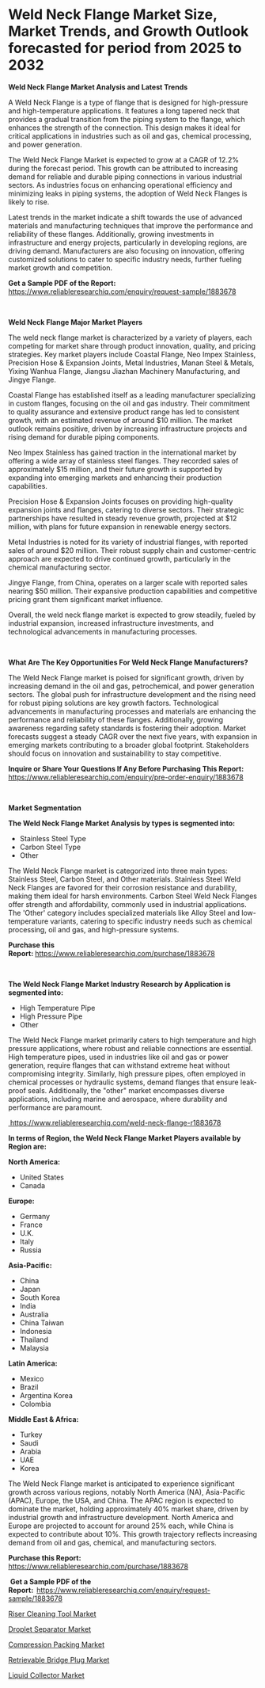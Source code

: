 <p><h1>Weld Neck Flange Market Size, Market Trends, and Growth Outlook forecasted for period from 2025 to 2032</h1></p><p><strong>Weld Neck Flange Market Analysis and Latest Trends</strong></p>
<p><p>A Weld Neck Flange is a type of flange that is designed for high-pressure and high-temperature applications. It features a long tapered neck that provides a gradual transition from the piping system to the flange, which enhances the strength of the connection. This design makes it ideal for critical applications in industries such as oil and gas, chemical processing, and power generation.</p><p>The Weld Neck Flange Market is expected to grow at a CAGR of 12.2% during the forecast period. This growth can be attributed to increasing demand for reliable and durable piping connections in various industrial sectors. As industries focus on enhancing operational efficiency and minimizing leaks in piping systems, the adoption of Weld Neck Flanges is likely to rise.</p><p>Latest trends in the market indicate a shift towards the use of advanced materials and manufacturing techniques that improve the performance and reliability of these flanges. Additionally, growing investments in infrastructure and energy projects, particularly in developing regions, are driving demand. Manufacturers are also focusing on innovation, offering customized solutions to cater to specific industry needs, further fueling market growth and competition.</p></p>
<p><strong>Get a Sample PDF of the Report:&nbsp;</strong> <a href="https://www.reliableresearchiq.com/enquiry/request-sample/1883678?utm_campaign=1876&utm_medium=2&utm_source=Github&utm_content=ia&utm_term=22022025&utm_id=weld-neck-flange">https://www.reliableresearchiq.com/enquiry/request-sample/1883678</a></p>
<p>&nbsp;</p>
<p><strong>Weld Neck Flange Major Market Players</strong></p>
<p><p>The weld neck flange market is characterized by a variety of players, each competing for market share through product innovation, quality, and pricing strategies. Key market players include Coastal Flange, Neo Impex Stainless, Precision Hose & Expansion Joints, Metal Industries, Manan Steel & Metals, Yixing Wanhua Flange, Jiangsu Jiazhan Machinery Manufacturing, and Jingye Flange.</p><p>Coastal Flange has established itself as a leading manufacturer specializing in custom flanges, focusing on the oil and gas industry. Their commitment to quality assurance and extensive product range has led to consistent growth, with an estimated revenue of around $10 million. The market outlook remains positive, driven by increasing infrastructure projects and rising demand for durable piping components.</p><p>Neo Impex Stainless has gained traction in the international market by offering a wide array of stainless steel flanges. They recorded sales of approximately $15 million, and their future growth is supported by expanding into emerging markets and enhancing their production capabilities.</p><p>Precision Hose & Expansion Joints focuses on providing high-quality expansion joints and flanges, catering to diverse sectors. Their strategic partnerships have resulted in steady revenue growth, projected at $12 million, with plans for future expansion in renewable energy sectors.</p><p>Metal Industries is noted for its variety of industrial flanges, with reported sales of around $20 million. Their robust supply chain and customer-centric approach are expected to drive continued growth, particularly in the chemical manufacturing sector.</p><p>Jingye Flange, from China, operates on a larger scale with reported sales nearing $50 million. Their expansive production capabilities and competitive pricing grant them significant market influence.</p><p>Overall, the weld neck flange market is expected to grow steadily, fueled by industrial expansion, increased infrastructure investments, and technological advancements in manufacturing processes.</p></p>
<p>&nbsp;</p>
<p><strong>What Are The Key Opportunities For Weld Neck Flange Manufacturers?</strong></p>
<p><p>The Weld Neck Flange market is poised for significant growth, driven by increasing demand in the oil and gas, petrochemical, and power generation sectors. The global push for infrastructure development and the rising need for robust piping solutions are key growth factors. Technological advancements in manufacturing processes and materials are enhancing the performance and reliability of these flanges. Additionally, growing awareness regarding safety standards is fostering their adoption. Market forecasts suggest a steady CAGR over the next five years, with expansion in emerging markets contributing to a broader global footprint. Stakeholders should focus on innovation and sustainability to stay competitive.</p></p>
<p><strong>Inquire or Share Your Questions If Any Before Purchasing This Report:</strong> <a href="https://www.reliableresearchiq.com/enquiry/pre-order-enquiry/1883678?utm_campaign=1876&utm_medium=2&utm_source=Github&utm_content=ia&utm_term=22022025&utm_id=weld-neck-flange">https://www.reliableresearchiq.com/enquiry/pre-order-enquiry/1883678</a></p>
<p>&nbsp;</p>
<p><strong>Market Segmentation</strong></p>
<p><strong>The Weld Neck Flange Market Analysis by types is segmented into:</strong></p>
<p><ul><li>Stainless Steel Type</li><li>Carbon Steel Type</li><li>Other</li></ul></p>
<p><p>The Weld Neck Flange market is categorized into three main types: Stainless Steel, Carbon Steel, and Other materials. Stainless Steel Weld Neck Flanges are favored for their corrosion resistance and durability, making them ideal for harsh environments. Carbon Steel Weld Neck Flanges offer strength and affordability, commonly used in industrial applications. The 'Other' category includes specialized materials like Alloy Steel and low-temperature variants, catering to specific industry needs such as chemical processing, oil and gas, and high-pressure systems.</p></p>
<p><strong>Purchase this Report:&nbsp;</strong><a href="https://www.reliableresearchiq.com/purchase/1883678?utm_campaign=1876&utm_medium=2&utm_source=Github&utm_content=ia&utm_term=22022025&utm_id=weld-neck-flange">https://www.reliableresearchiq.com/purchase/1883678</a></p>
<p>&nbsp;</p>
<p><strong>The Weld Neck Flange Market Industry Research by Application is segmented into:</strong></p>
<p><ul><li>High Temperature Pipe</li><li>High Pressure Pipe</li><li>Other</li></ul></p>
<p><p>The Weld Neck Flange market primarily caters to high temperature and high pressure applications, where robust and reliable connections are essential. High temperature pipes, used in industries like oil and gas or power generation, require flanges that can withstand extreme heat without compromising integrity. Similarly, high pressure pipes, often employed in chemical processes or hydraulic systems, demand flanges that ensure leak-proof seals. Additionally, the "other" market encompasses diverse applications, including marine and aerospace, where durability and performance are paramount.</p></p>
<p><a href="https://www.reliableresearchiq.com/weld-neck-flange-r1883678?utm_campaign=1876&utm_medium=2&utm_source=Github&utm_content=ia&utm_term=22022025&utm_id=weld-neck-flange">&nbsp;https://www.reliableresearchiq.com/weld-neck-flange-r1883678</a></p>
<p><strong>In terms of Region, the Weld Neck Flange Market Players available by Region are:</strong></p>
<p>
    <p> <strong> North America: </strong>
        <ul>
            <li>United States</li>
            <li>Canada</li>
        </ul>
        </p> 
    <p> <strong> Europe: </strong>
        <ul>
            <li>Germany</li>
            <li>France</li>
            <li>U.K.</li>
            <li>Italy</li>
            <li>Russia</li>
        </ul>
        </p> 
    <p> <strong> Asia-Pacific: </strong>
        <ul>
            <li>China</li>
            <li>Japan</li>
            <li>South Korea</li>
            <li>India</li>
            <li>Australia</li>
            <li>China Taiwan</li>
            <li>Indonesia</li>
            <li>Thailand</li>
            <li>Malaysia</li>
        </ul>
        </p> 
    <p> <strong> Latin America: </strong>
        <ul>
            <li>Mexico</li>
            <li>Brazil</li>
            <li>Argentina Korea</li>
            <li>Colombia</li>
        </ul>
        </p> 
    <p> <strong> Middle East & Africa: </strong>
        <ul>
            <li>Turkey</li>
            <li>Saudi</li>
            <li>Arabia</li>
            <li>UAE</li>
            <li>Korea</li>
        </ul>
    </p>
    </p>
<p><p>The Weld Neck Flange market is anticipated to experience significant growth across various regions, notably North America (NA), Asia-Pacific (APAC), Europe, the USA, and China. The APAC region is expected to dominate the market, holding approximately 40% market share, driven by industrial growth and infrastructure development. North America and Europe are projected to account for around 25% each, while China is expected to contribute about 10%. This growth trajectory reflects increasing demand from oil and gas, chemical, and manufacturing sectors.</p></p>
<p><strong>Purchase this Report: </strong><a href="https://www.reliableresearchiq.com/purchase/1883678?utm_campaign=1876&utm_medium=2&utm_source=Github&utm_content=ia&utm_term=22022025&utm_id=weld-neck-flange">https://www.reliableresearchiq.com/purchase/1883678</a></p>
<p>&nbsp;<strong>Get a Sample PDF of the Report:&nbsp;&nbsp;</strong><a href="https://www.reliableresearchiq.com/enquiry/request-sample/1883678?utm_campaign=1876&utm_medium=2&utm_source=Github&utm_content=ia&utm_term=22022025&utm_id=weld-neck-flange">https://www.reliableresearchiq.com/enquiry/request-sample/1883678</a></p>
<p><strong></strong></p>
<p><p><a href="https://github.com/donsonjupa/Market-Research-Report-List-1/blob/main/riser-cleaning-tool-market.md?utm_campaign=1876&utm_medium=2&utm_source=Github&utm_content=ia&utm_term=22022025&utm_id=weld-neck-flange">Riser Cleaning Tool Market</a></p><p><a href="https://github.com/minahzurak/Market-Research-Report-List-1/blob/main/droplet-separator-market.md?utm_campaign=1876&utm_medium=2&utm_source=Github&utm_content=ia&utm_term=22022025&utm_id=weld-neck-flange">Droplet Separator Market</a></p><p><a href="https://github.com/quachborispc/Market-Research-Report-List-1/blob/main/compression-packing-market.md?utm_campaign=1876&utm_medium=2&utm_source=Github&utm_content=ia&utm_term=22022025&utm_id=weld-neck-flange">Compression Packing Market</a></p><p><a href="https://github.com/welidaeisya/Market-Research-Report-List-1/blob/main/retrievable-bridge-plug-market.md?utm_campaign=1876&utm_medium=2&utm_source=Github&utm_content=ia&utm_term=22022025&utm_id=weld-neck-flange">Retrievable Bridge Plug Market</a></p><p><a href="https://github.com/anesimazikpd/Market-Research-Report-List-1/blob/main/liquid-collector-market.md?utm_campaign=1876&utm_medium=2&utm_source=Github&utm_content=ia&utm_term=22022025&utm_id=weld-neck-flange">Liquid Collector Market</a></p></p>